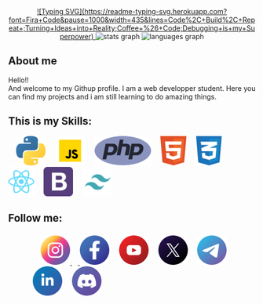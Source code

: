 <div align="center">
  <a href="https://github.com/ibrahimsohofi">
    ![Typing SVG](https://readme-typing-svg.herokuapp.com?font=Fira+Code&pause=1000&width=435&lines=Code%2C+Build%2C+Repeat+;Turning+Ideas+into+Reality;Coffee+%26+Code;Debugging+is+my+Superpower)

  </a>
  <img src="https://github-readme-stats.vercel.app/api?username=ibrahimsohofi&show_icons=true&theme=radical#gh-dark-mode-only&hide_title=false&hide_rank=false&show_icons=true&include_all_commits=true&count_private=true&disable_animations=false&theme=dracula&locale=en&hide_border=false&order=1" height="150" alt="stats graph"  />
  <img src="https://github-readme-stats.vercel.app/api/top-langs/?username=ibrahimsohofi&layout=compact&theme=radical#gh-dark-mode-only&locale=en&hide_title=false&layout=compact&card_width=320&langs_count=5&theme=dracula&hide_border=false&order=2" height="150" alt="languages graph"  />
</div>

## About me

<p align="left">Hello!!<br>And welcome to my Githup profile. I am a web developper student. Here you can find my projects and i am still learning to do amazing things.</p>

## This is my Skills:

<div align="left">
  <img width="12" />
  <img src="https://github.com/ibrahimsohofi/SVG/blob/main/Python.svg " height="60" alt="python logo"  />
  <img width="12" />
  <img src="https://github.com/ibrahimsohofi/SVG/blob/main/JavaScript.svg" height="60" alt="javascript logo"  />
  <img width="12" />
  <img src="https://github.com/ibrahimsohofi/SVG/blob/main/PHP.svg" height="60" alt="php logo"  />
  <img width="12" />
  <img src="https://github.com/ibrahimsohofi/SVG/blob/main/HTML5.svg" height="60" alt="html5 logo"  />
  <img width="12" />
  <img src="https://github.com/ibrahimsohofi/SVG/blob/main/CSS3.svg" height="60" alt="css3 logo"  />
  <img width="12" />
  <img src="https://github.com/ibrahimsohofi/SVG/blob/main/React.svg" height="60" alt="react logo"  />
  <img width="12" />
  <img src="https://github.com/ibrahimsohofi/SVG/blob/main/Bootstrap.svg" height="60" alt="bootstrap logo"  />
  <img width="12" />
  <img src="https://github.com/ibrahimsohofi/SVG/blob/main/tailwindCSS.svg" height="60" alt="TailwindCss logo"  />
</div>

###

## Follow me:

###

<div style="margin-left: 50px;">
  <img width="12" />
  <a href="https://www.instagram.com/sohofi.ibrahim/" target="_blank"><img src="Instagram.svg" width="60" height="60" alt="instagram logo"  />
  <img width="12" />
  <a href="https://www.facebook.com/ibrahimsohofi03" target="_blank" ><img src="Facebook.svg" width="60" height="60" alt="facebook logo"  /></a>
  <img width="12" />
  <a href="https://www.youtube.com/@sohofiibrahim" target="_blank" > <img src="Youtube.svg" width="60" height="60" alt="youtube logo"  /></a>
  <img width="12" />
  <a href="https://twitter.com/Ibrahimsohofi" target="_blank" > <img src="Twitter.svg" width="60" height="60" alt="twitter logo"  /></a>
  <img width="12" />
  <a href="https://t.me/ibrahimsohofi" target="_blank"> <img src="Telegram.svg" width="60" height="60" alt="telegram logo"  /></a>
  <img width="12" />
  <a href="https://www.linkedin.com/in/ibrahimsohofi/" target="_blank" ><img src="Linkedin.svg" width="60" height="60" alt="linkedin logo"  /></a>
  <img width="12" />
  <a href="https://discord.com/users/927947587099697213" target="_blank" ><img src="Discord.svg" width="60" height="60" alt="discord logo"  /></a>
  
 
 
  
</div>

###

###

###

###

###

###

###

###

<div align="center">
</div>

###

###
